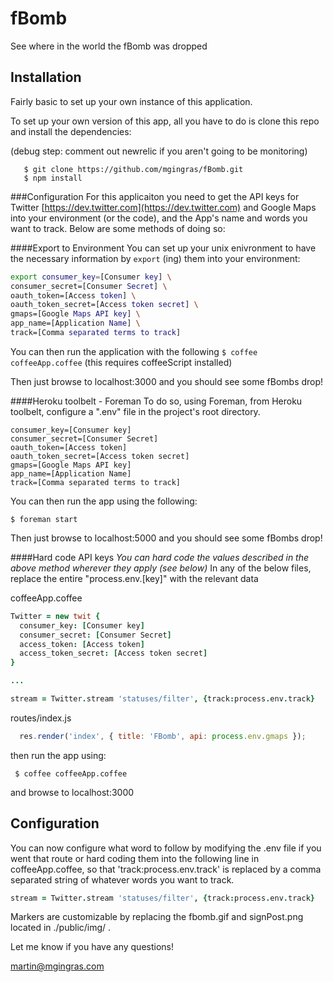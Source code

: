 fBomb
=====

See where in the world the fBomb was dropped

Installation
-----

Fairly basic to set up your own instance of this application.

To set up your own version of this app, all you have to do is clone this repo and install the dependencies:

(debug step: comment out newrelic if you aren't going to be monitoring)

```shell
   $ git clone https://github.com/mgingras/fBomb.git
   $ npm install
```

###Configuration
For this applicaiton you need to get the API keys for Twitter [https://dev.twitter.com](https://dev.twitter.com) and Google Maps into your environment (or the code), and the App's name and words you want to track. Below are some methods of doing so:

####Export to Environment
You can set up your unix enivronment to have the necessary information by ```export``` (ing) them into your environment:

```bash
export consumer_key=[Consumer key] \
consumer_secret=[Consumer Secret] \
oauth_token=[Access token] \
oauth_token_secret=[Access token secret] \
gmaps=[Google Maps API key] \
app_name=[Application Name] \
track=[Comma separated terms to track]
```

You can then run the application with the following ```$ coffee coffeeApp.coffee``` (this requires coffeeScript installed)

Then just browse to localhost:3000 and you should see some fBombs drop!

####Heroku toolbelt - Foreman
To do so, using Foreman, from Heroku toolbelt, configure a ".env" file in the project's root directory.

```env
consumer_key=[Consumer key]
consumer_secret=[Consumer Secret]
oauth_token=[Access token]
oauth_token_secret=[Access token secret]
gmaps=[Google Maps API key]
app_name=[Application Name]
track=[Comma separated terms to track]
```


You can then run the app using the following:

``` $ foreman start ``` 

Then just browse to localhost:5000 and you should see some fBombs drop!


####Hard code API keys
*You can hard code the values described in the above method wherever they apply (see below)*
In any of the below files, replace the entire "process.env.[key]" with the relevant data

coffeeApp.coffee
 
```coffee
Twitter = new twit {
  consumer_key: [Consumer key]
  consumer_secret: [Consumer Secret]
  access_token: [Access token]
  access_token_secret: [Access token secret]
}

...

stream = Twitter.stream 'statuses/filter', {track:process.env.track}

```
routes/index.js
```js
  res.render('index', { title: 'FBomb', api: process.env.gmaps });
```

then run the app using:

``` $ coffee coffeeApp.coffee```

and browse to localhost:3000

Configuration
----------

You can now configure what word to follow by modifying the .env file if you went that route or hard coding them into the following line in coffeeApp.coffee, so that 'track:process.env.track' is replaced by a comma separated string of whatever words you want to track.

```coffee
stream = Twitter.stream 'statuses/filter', {track:process.env.track}
```

Markers are customizable by replacing the fbomb.gif and signPost.png located in ./public/img/ . 

Let me know if you have any questions!

<martin@mgingras.com>

